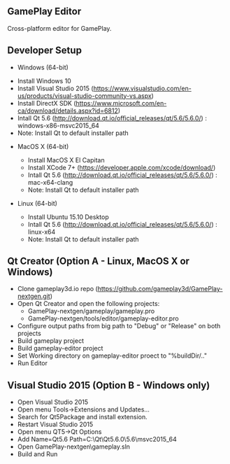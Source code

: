 ## GamePlay Editor

Cross-platform editor for GamePlay.

## Developer Setup

-  Windows (64-bit)
  * Install Windows 10
  * Install Visual Studio 2015 (https://www.visualstudio.com/en-us/products/visual-studio-community-vs.aspx)
  * Install DirectX SDK (https://www.microsoft.com/en-ca/download/details.aspx?id=6812)
  * Intall Qt 5.6 (http://download.qt.io/official_releases/qt/5.6/5.6.0/) : windows-x86-msvc2015_64
  * Note: Install Qt to default installer path
  
- MacOS X (64-bit)
  * Install MacOS X El Capitan
  * Install XCode 7+ (https://developer.apple.com/xcode/download/) 
  * Intall Qt 5.6  (http://download.qt.io/official_releases/qt/5.6/5.6.0/) : mac-x64-clang
  * Note: Install Qt to default installer path

- Linux (64-bit)
  * Install Ubuntu 15.10 Desktop
  * Intall Qt 5.6 (http://download.qt.io/official_releases/qt/5.6/5.6.0/) : linux-x64
  * Note: Install Qt to default installer path

## Qt Creator (Option A - Linux, MacOS X or Windows)
- Clone gameplay3d.io repo (https://github.com/gameplay3d/GamePlay-nextgen.git)
- Open Qt Creator and open the following projects:
	*  GamePlay-nextgen/gameplay/gameplay.pro
	*  GamePlay-nextgen/tools/editor/gameplay-editor.pro
- Configure output paths from big path to "Debug" or "Release" on both projects
- Build gameplay project
- Build gameplay-editor project
- Set Working directory on gameplay-editor proect to "%buildDir/.."
- Run Editor

## Visual Studio 2015 (Option B - Windows only)
- Open Visual Studio 2015
- Open menu Tools->Extensions and Updates...
- Search for Qt5Package and install extension.
- Restart Visual Studio 2015
- Open menu QT5->Qt Options
- Add Name=Qt5.6  Path=C:\Qt\Qt5.6.0\5.6\msvc2015_64
- Open GamePlay-nextgen\gameplay.sln
- Build and Run
